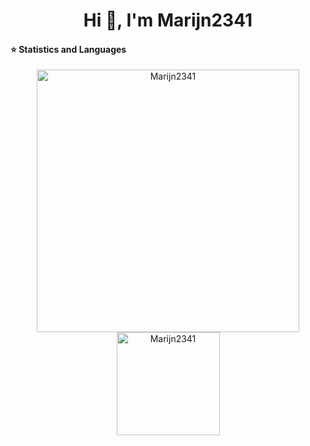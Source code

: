 <h1 align="center">Hi 👋, I'm Marijn2341</h1>

 #### ⭐  Statistics and Languages

 <p align="center"> 
    <img src="https://github-readme-stats.vercel.app/api?username=Marijn2341&count_private=true&show_icons=true&theme=buefy" alt="Marijn2341" width="420"/> 
    <img src="https://github-readme-stats.vercel.app/api/top-langs/?username=Marijn2341" alt="Marijn2341" height="165" />
 </p>

